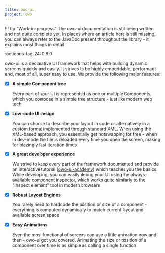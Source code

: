 ```yaml
---
title: owo-ui
project: owo
---
```


!!! tip "Work-in-progress"
    The owo-ui documentation is still being written and not quite complete yet. In places where an article here is still missing, you can always refer to the JavaDoc present throughout the library - it explains most things in detail

:octicons-tag-24: 0.8.0

owo-ui is a declarative UI framework that helps with building dynamic screens quickly and easily. It strives to be highly embeddable, performant and, most of all, super easy to use. We provide the following major features:

- [x] **A simple Component tree**

    Every part of your UI is represented as one or multiple Components, which you compose in a simple tree structure - just like modern web tech

- [x] **Low-code UI design**

    You can choose to describe your layout in code or alternatively in a custom format implemented through standard XML. When using the XML-based approach, you essentially get hotswapping for free - when in dev-mode the file is reloaded every time you open the screen, making for blazingly fast iteration times

- [x] **A great developer experience**

    We strive to keep every part of the framework documented and provide an interactive tutorial ([owo-ui-academy](academy.md)) which teaches you the basics. While developing, you can easily debug your UI using the always-available component inspector, which works quite similarly to the "Inspect element" tool in modern browsers

- [x] **Robust Layout Engines**

    You rarely need to hardcode the position or size of a component - everything is computed dynamically to match current layout and available screen space

- [x] **Easy Animations**

    Even the most functional of screens can use a little animation now and then - owo-ui got you covered. Animating the size or position of a component over time is as simple as calling a single function